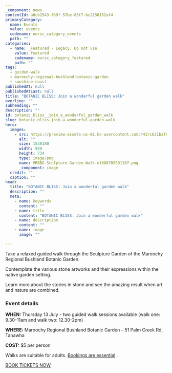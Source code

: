 ```yaml
---
_component: news
contentId: a0cb2543-f69f-57be-85f7-bc2156152af4
primaryCategory:
  name: Events
  value: events
  codename: oursc_category_events
  path: ""
categories:
  - name: _Featured - Legacy. Do not use
    value: featured
    codename: oursc_category_featured
    path: ""
tags:
  - guided-walk
  - maroochy-regional-bushland-botanic-garden
  - sunshine-coast
publishedAt: null
publishedAtLast: null
title: "BOTANIC BLISS: Join a wonderful garden walk"
overline: ""
subheading: ""
description: ""
id: botanic_bliss__join_a_wonderful_garden_walk
slug: botanic-bliss-join-a-wonderful-garden-walk
hero:
  images:
    - src: https://preview-assets-us-01.kc-usercontent.com:443/c631baf8-1b46-001f-580c-d0001b68b4a8/3a72f9e6-f42e-4803-a6f2-102667e5bd1a/MRBBG-Sculpture-Garden-Walk-e1688709591107.png
      alt: ""
      size: 1530180
      width: 980
      height: 734
      type: image/png
      name: MRBBG-Sculpture-Garden-Walk-e1688709591107.png
      _component: image
  credit: ""
  caption: ""
head:
  title: "BOTANIC BLISS: Join a wonderful garden walk"
  description: ""
  meta:
    - name: keywords
      content: ""
    - name: title
      content: "BOTANIC BLISS: Join a wonderful garden walk"
    - name: description
      content: ""
    - name: image
      image: ""

---
```

Take a relaxed guided walk through the Sculpture Garden of the Maroochy Regional Bushland Botanic Garden.

Contemplate the various stone artworks and their expressions within the native garden setting.

Learn more about the stories in stone and see the amazing result when art and nature are combined.

### Event details

**WHEN:** Thursday 13 July - two guided walk sessions available (walk one: 9.30-11am and walk two: 12.30-2pm)

**WHERE:** Maroochy Regional Bushland Botanic Garden – 51 Palm Creek Rd, Tanawha

**COST:** $5 per person

Walks are suitable for adults. [Bookings are essential](https://botanic-garden.sunshinecoast.qld.gov.au/see-and-do/whats-on/art-in-nature-a-sculpture-garden-walk)
.

[BOOK TICKETS NOW](https://botanic-garden.sunshinecoast.qld.gov.au/see-and-do/whats-on/art-in-nature-a-sculpture-garden-walk)
